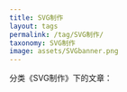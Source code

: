 ```yaml
---
title: SVG制作
layout: tags
permalink: /tag/SVG制作/
taxonomy: SVG制作
image: assets/SVGbanner.png
---
```


分类《SVG制作》下的文章：
